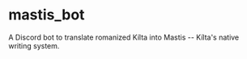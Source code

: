 # mastis_bot
A Discord bot to translate romanized Kílta into Mastis -- Kílta's native writing system.
